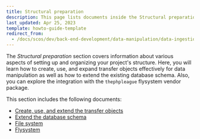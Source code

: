 ```yaml
---
title: Structural preparation
description: This page lists documents inside the Structural preparations section
last_updated: Apr 25, 2023
template: howto-guide-template
redirect_from:
  - /docs/scos/dev/back-end-development/data-manipulation/data-ingestion/structural-preparations/structural-preparations.html
---
```


The *Structural preparation* section covers information about various aspects of setting up and organizing your project's structure. Here, you will learn how to create, use, and expand transfer objects effectively for data manipulation as well as how to extend the existing database schema. Also, you can explore the integration with the `thephpleague` flysystem vendor package.

This section includes the following documents:
* [Create, use, and extend the transfer objects](/docs/dg/dev/backend-development/data-manipulation/data-ingestion/structural-preparations/create-use-and-extend-the-transfer-objects.html)
* [Extend the database schema](/docs/dg/dev/backend-development/data-manipulation/data-ingestion/structural-preparations/extend-the-database-schema.html)
* [File system](/docs/dg/dev/backend-development/data-manipulation/data-ingestion/structural-preparations/file-system.html)
* [Flysystem](/docs/dg/dev/backend-development/data-manipulation/data-ingestion/structural-preparations/flysystem.html)
